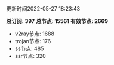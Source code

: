 更新时间2022-05-27 18:23:43

**总订阅: 397**
**总节点: 15561**
**有效节点: 2669**
- v2ray节点: 1688
- trojan节点: 176
- ss节点: 485
- ssr节点: 320
